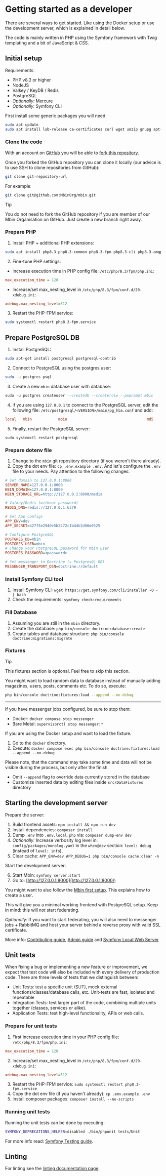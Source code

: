 # Getting started as a developer

There are several ways to get started. Like using the Docker setup or use the development server, which is explained in detail below.

The code is mainly written in PHP using the Symfony framework with Twig templating and a bit of JavaScript & CSS.

## Initial setup

Requirements:

- PHP v8.3 or higher
- NodeJS
- Valkey / KeyDB / Redis
- PostgreSQL
- _Optionally:_ Mercure
- _Optionally:_ Symfony CLI

First install some generic packages you will need:

```sh
sudo apt update
sudo apt install lsb-release ca-certificates curl wget unzip gnupg apt-transport-https software-properties-common git valkey-server
```

### Clone the code

With an account on [GitHub](https://github.com) you will be able to [fork this repository](https://github.com/MbinOrg/mbin).

Once you forked the GitHub repository you can clone it locally (our advice is to use SSH to clone repositories from GitHub):

```sh
git clone git-repository-url
```

For example:

```sh
git clone git@github.com:MbinOrg/mbin.git
```

> [!TIP]
> You do not need to fork the GitHub repository if you are member of our Mbin Organisation on GitHub. Just create a new branch right away.

### Prepare PHP

1. Install PHP + additional PHP extensions:

```sh
sudo apt install php8.3 php8.3-common php8.3-fpm php8.3-cli php8.3-amqp php8.3-bcmath php8.3-pgsql php8.3-gd php8.3-curl php8.3-xml php8.3-redis php8.3-mbstring php8.3-zip php8.3-bz2 php8.3-intl php8.3-bcmath -y
```

2. Fine-tune PHP settings:

- Increase execution time in PHP config file: `/etc/php/8.3/fpm/php.ini`:

```ini
max_execution_time = 120
```

- Increase/set max_nesting_level in `/etc/php/8.3/fpm/conf.d/20-xdebug.ini`:

```ini
xdebug.max_nesting_level=512
```

3. Restart the PHP-FPM service:

```sh
sudo systemctl restart php8.3-fpm.service
```

## Prepare PostgreSQL DB

1. Install PostgreSQL:

```sh
sudo apt-get install postgresql postgresql-contrib
```

2. Connect to PostgreSQL using the postgres user:

```sh
sudo -u postgres psql
```

3. Create a new `mbin` database user with database:

```sql
sudo -u postgres createuser --createdb --createrole --pwprompt mbin
```

4. If you are using `127.0.0.1` to connect to the PostgreSQL server, edit the following file: `/etc/postgresql/<VERSION>/main/pg_hba.conf` and add:

```conf
local   mbin            mbin                                    md5
```

5. Finally, restart the PostgreSQL server:

```
sudo systemctl restart postgresql
```

### Prepare dotenv file

1. Change to the `mbin` git repository directory (if you weren't there already).
2. Copy the dot env file: `cp .env.example .env`. And let's configure the `.env` file to your needs. Pay attention to the following changes:

```ini
# Set domain to 127.0.0.1:8000
SERVER_NAME=127.0.0.1:8000
KBIN_DOMAIN=127.0.0.1:8000
KBIN_STORAGE_URL=http://127.0.0.1:8000/media

# Valkey/Redis (without password)
REDIS_DNS=redis://127.0.0.1:6379

# Set App configs
APP_ENV=dev
APP_SECRET=427f5e2940e5b2472c1b44b2d06e0525

# Configure PostgreSQL
POSTGRES_DB=mbin
POSTGRES_USER=mbin
# Change your PostgreSQL password for Mbin user
POSTGRES_PASSWORD=<password>

# Set messenger to Doctrine (= PostgresQL DB)
MESSENGER_TRANSPORT_DSN=doctrine://default
```

### Install Symfony CLI tool

1. Install Symfony CLI: `wget https://get.symfony.com/cli/installer -O - | bash`
2. Check the requirements: `symfony check:requirements`

### Fill Database

1. Assuming you are still in the `mbin` directory.
2. Create the database: `php bin/console doctrine:database:create`
3. Create tables and database structure: `php bin/console doctrine:migrations:migrate`

### Fixtures

> [!TIP]
> This fixtures section is optional. Feel free to skip this section.

You might want to load random data to database instead of manually adding magazines, users, posts, comments etc.
To do so, execute:

```sh
php bin/console doctrine:fixtures:load --append --no-debug
```

---

If you have messenger jobs configured, be sure to stop them:

- Docker: `docker compose stop messenger`
- Bare Metal: `supervisorctl stop messenger:*`

If you are using the Docker setup and want to load the fixture.

1. Go to the `docker` directory.
2. Execute: `docker compose exec php bin/console doctrine:fixtures:load --append --no-debug`

Please note, that the command may take some time and data will not be visible during the process, but only after the finish.

- Omit `--append` flag to override data currently stored in the database
- Customize inserted data by editing files inside `src/DataFixtures` directory

## Starting the development server

Prepare the server:

1. Build frontend assets: `npm install && npm run dev`
2. Install dependencies: `composer install`
3. Dump `.env` into `.env.local.php` via: `composer dump-env dev`
4. _Optionally:_ Increase verbosity log level in: `config/packages/monolog.yaml` in the `when@dev` section: `level: debug` (instead of `level: info`),
5. Clear cache: `APP_ENV=dev APP_DEBUG=1 php bin/console cache:clear -n`

Start the development server:

6. Start Mbin: `symfony server:start`
7. Go to: [http://127.0.0.1:8000](http://127.0.0.1:8000/)

You might want to also follow the [Mbin first setup](../02-admin/04-running-mbin/first_setup.md). This explains how to create a user.

This will give you a minimal working frontend with PostgreSQL setup. Keep in mind: this will _not_ start federating.

_Optionally:_ If you want to start federating, you will also need to messenger jobs + RabbitMQ and host your server behind a reverse proxy with valid SSL certificate.

More info: [Contributing guide](https://github.com/MbinOrg/mbin/blob/main/CONTRIBUTING.md), [Admin guide](../02-admin/README.md) and [Symfony Local Web Server](https://symfony.com/doc/current/setup/symfony_server.html)

## Unit tests

When fixing a bug or implementing a new feature or improvement, we expect that test code will also be included with every delivery of production code. There are three levels of tests that we distinguish between:

- Unit Tests: test a specific unit (SUT), mock external functions/classes/database calls, etc. Unit-tests are fast, isolated and repeatable
- Integration Tests: test larger part of the code, combining multiple units together (classes, services or alike).
- Application Tests: test high-level functionality, APIs or web calls.

### Prepare for unit tests

1. First increase execution time in your PHP config file: `/etc/php/8.3/fpm/php.ini`:

```ini
max_execution_time = 120
```

2. Increase/set max_nesting_level in `/etc/php/8.3/fpm/conf.d/20-xdebug.ini`:

```ini
xdebug.max_nesting_level=512
```

3. Restart the PHP-FPM service: `sudo systemctl restart php8.3-fpm.service`
4. Copy the dot env file (if you haven't already): `cp .env.example .env`
5. Install composer packages: `composer install --no-scripts`

### Running unit tests

Running the unit tests can be done by executing:

```sh
SYMFONY_DEPRECATIONS_HELPER=disabled ./bin/phpunit tests/Unit
```

For more info read: [Symfony Testing guide](https://symfony.com/doc/current/testing.html).

## Linting

For linting see the [linting documentation page](linting.md).
